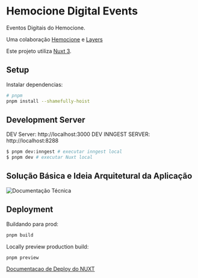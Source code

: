 # Hemocione Digital Events

Eventos Digitais do Hemocione.

Uma colaboração [Hemocione](https://hemocione.com.br) e [Layers](https://layers.education)

Este projeto utiliza [Nuxt 3](https://v3.nuxtjs.org).

## Setup

Instalar dependencias:

```bash
# pnpm
pnpm install --shamefully-hoist
```

## Development Server

DEV Server: http://localhost:3000
DEV INNGEST SERVER: http://localhost:8288

```bash
$ pnpm dev:inngest # executar inngest local
$ pnpm dev # executar Nuxt local
```

## Solução Básica e Ideia Arquitetural da Aplicação

![Documentação Técnica](https://cdn.discordapp.com/attachments/954377671993856031/1147905664371400715/basicTecDoc.png)

## Deployment

Buildando para prod:

```bash
pnpm build
```

Locally preview production build:

```bash
pnpm preview
```

[Documentacao de Deploy do NUXT](https://nuxt.com/docs/getting-started/deployment#presets)
